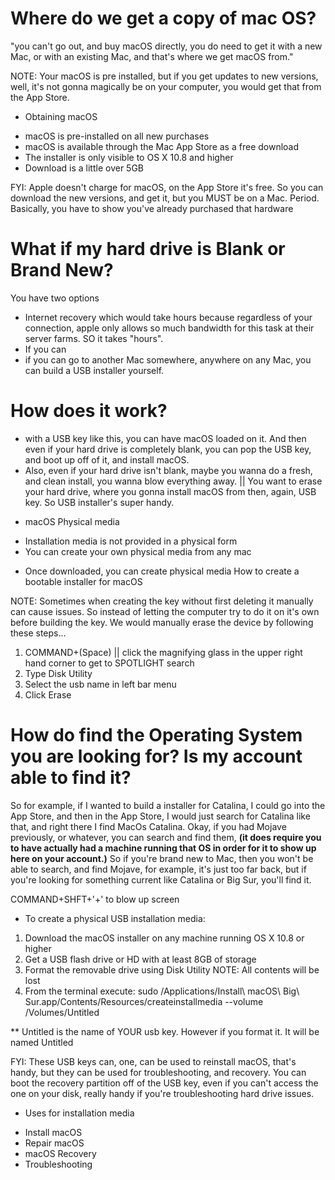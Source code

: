 

# Where do we get a copy of mac OS?
"you can't go out, and buy macOS directly, you do need to get it with a new Mac, or with an existing Mac, and that's where we get macOS from."

NOTE: Your macOS is pre installed, but if you get updates to new versions, well, it's not gonna magically be on your computer, you would get that from the App Store.

* Obtaining macOS
- macOS is pre-installed on all new purchases
- macOS is available through the Mac App Store as a free download
- The installer is only visible to OS X 10.8 and higher
- Download is a little over 5GB

FYI: Apple doesn't charge for macOS, on the App Store it's free. So you can download the new versions, and get it, but you MUST be on a Mac. Period.
Basically, you have to show you've already purchased that hardware


# What if my hard drive is Blank or Brand New?
 You have two options
 - Internet recovery which would take hours because regardless of your connection, apple only allows so much bandwidth for this task at their server farms. SO it takes "hours".
 - If you can 
- if you can go to another Mac somewhere, anywhere on any Mac, you can build a USB installer yourself.

# How does it work?
- with a USB key like this, you can have macOS loaded on it. And then even if your hard drive is completely blank, you can pop the USB key, and boot up off of it, and install macOS. 
- Also, even if your hard drive isn't blank, maybe you wanna do a fresh, and clean install, you wanna blow everything away. || You want to erase your hard drive, where you gonna install macOS from then, again, USB key. So USB installer's super handy.

* macOS Physical media
- Installation media is not provided in a physical form
- You can create your own physical media from any mac

* Once downloaded, you can create physical media
How to create a bootable installer for macOS

NOTE: Sometimes when creating the key without first deleting it manually can cause issues. So instead of letting the computer try to do it on it's own before building the key. We would manually erase the device by following these steps...

1. COMMAND+(Space) || click the magnifying glass in the upper right hand corner to get to SPOTLIGHT search
2. Type Disk Utility
3. Select the usb name in left bar menu
4. Click Erase

# How do find the Operating System you are looking for? Is my account able to find it?
So for example, if I wanted to build a installer for Catalina, I could go into the App Store, and then in the App Store, I would just search for Catalina like that, and right there I find MacOs Catalina. Okay, if you had Mojave previously, or whatever, you can search and find them, **(it does require you to have actually had a machine running that OS in order for it to show up here on your account.)** So if you're brand new to Mac, then you won't be able to search, and find Mojave, for example, it's just too far back, but if you're looking for something current like Catalina or Big Sur, you'll find it.


COMMAND+SHFT+'+' to blow up screen

* To create a physical USB installation media:
1. Download the macOS installer on any machine running OS X 10.8 or higher
2. Get a USB flash drive or HD with at least 8GB of storage
3. Format the removable drive using Disk Utility
    NOTE: All contents will be lost
4. From the terminal execute:
sudo /Applications/Install\ macOS\ Big\ Sur.app/Contents/Resources/createinstallmedia --volume /Volumes/Untitled

** Untitled is the name of YOUR usb key. However if you format it. It will be named Untitled

FYI: These USB keys can, one, can be used to reinstall macOS, that's handy, but they can be used for troubleshooting, and recovery. You can boot the recovery partition off of the USB key, even if you can't access the one on your disk, really handy if you're troubleshooting hard drive issues. 









* Uses for installation media
- Install macOS
- Repair macOS
- macOS Recovery
- Troubleshooting
